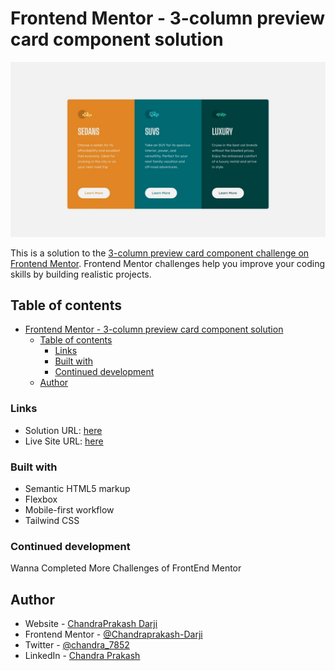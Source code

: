 # Frontend Mentor - 3-column preview card component solution

![design](design/desktop-design.jpg)

This is a solution to the [3-column preview card component challenge on Frontend Mentor](https://www.frontendmentor.io/challenges/3column-preview-card-component-pH92eAR2-). Frontend Mentor challenges help you improve your coding skills by building realistic projects.

## Table of contents

- [Frontend Mentor - 3-column preview card component solution](#frontend-mentor---3-column-preview-card-component-solution)
  - [Table of contents](#table-of-contents)
    - [Links](#links)
    - [Built with](#built-with)
    - [Continued development](#continued-development)
  - [Author](#author)

### Links

- Solution URL: [here](https://www.frontendmentor.io/solutions/responsive-3column-preview-card-component-solution-with-tailwind-css-e6WUC8ygV)
- Live Site URL: [here](https://fm-3-panel-layout.netlify.app/  )

### Built with

- Semantic HTML5 markup
- Flexbox
- Mobile-first workflow
- Tailwind CSS

### Continued development

Wanna Completed More Challenges of FrontEnd Mentor

## Author

- Website - [ChandraPrakash Darji](https://github.com/Chandraprakash-Darji)
- Frontend Mentor - [@Chandraprakash-Darji](https://www.frontendmentor.io/profile/Chandraprakash-Darji)
- Twitter - [@chandra_7852](https://twitter.com/chandra_7852)
- LinkedIn - [Chandra Prakash](https://www.linkedin.com/in/chandra-prakash-6065b2224/)
